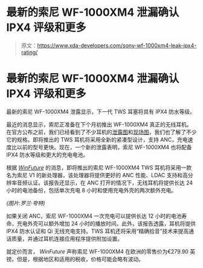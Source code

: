 # 最新的索尼 WF-1000XM4 泄漏确认 IPX4 评级和更多

> 原文：<https://www.xda-developers.com/sony-wf-1000xm4-leak-ipx4-rating/>

# 最新的索尼 WF-1000XM4 泄漏确认 IPX4 评级和更多

最新的索尼 WF-1000XM4 泄露显示，下一代 TWS 耳塞将具有 IPX4 防水等级。

最近的消息显示，索尼正准备在下个月初推出 WF-1000XM4 真正的无线耳机。在官方公布之前，我们已经看到了不少耳机的[泄露图](https://www.xda-developers.com/high-res-renders-sony-wf-1000xm4-tws-earbuds/)和[现场图](https://www.xda-developers.com/sonys-next-tws-faster-charging/)，我们也了解了不少它的规格。即将推出的 TWS 耳机将采用全新的紧凑型设计，支持 ANC，充电速度比以前的型号更快。现在，一个新的泄露表明，索尼 WF-1000XM4 也将配备 IPX4 防水等级和更大的充电电池。

根据 [*WinFuture*](https://winfuture.de/news,123155.html) 的消息，即将推出的索尼 WF-1000XM4 TWS 耳机将采用一款名为索尼 V1 的新处理器，该处理器将提供更好的 ANC 性能、LDAC 支持和高分辨率音频认证。该报告还显示，在 ANC 打开的情况下，无线耳机将提供长达 24 小时的电池备份，包括单次充电 8 小时和使用充电外壳的两次额外充电。

*(图片:罗兰·夸特)*

如果关闭 ANC，索尼 WF-1000XM4 一次充电可以提供长达 12 小时的电池寿命，充电外壳可以额外增加 24 小时的播放时间。此外，该报告透露，耳机将提供 IPX4 防水认证和 Qi 无线充电支持。TWS 耳机还将采用“精确拾音”技术来提高通话质量，并通过耳机连接应用程序提供附加设置。

就定价而言， *WinFuture* 声称索尼 WF-1000XM4 在欧洲的零售价为€279.90 英镑。但是，根据地区和适用的税收，价格可能会略有波动。